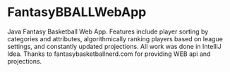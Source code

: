 # FantasyBBALLWebApp

Java Fantasy Basketball Web App. Features include player sorting by categories and attributes, algorithmically ranking players based on league settings, 
and constantly updated projections. All work was done in IntelliJ Idea.
Thanks to fantasybasketballnerd.com for providing WEB api and projections. 
